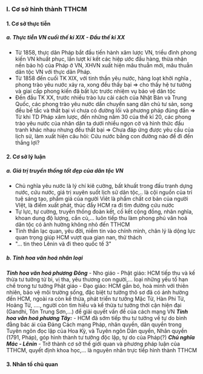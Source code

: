 ### I. Cơ sở hình thành TTHCM
#### 1. Cơ sở thực tiễn
##### a. Thực tiễn VN cuối thế kỉ XIX - Đầu thế kỉ XX
- Từ 1858, thực dân Pháp bắt đầu tiến hành xâm lược VN, triều đình phong kiến VN khuất phục, lần lượt kí kết các hiệp ước đầu hàng, thừa nhận nền bảo hộ của Pháp ở VN, XHVN xuất hiện mâu thuẫn mới, mâu thuẫn dân tộc VN với thực dân Pháp.
- Từ 1858 đến cuối TK XIX, với tinh thần yêu nước, hàng loạt khởi nghĩa , phong trào yêu nước xảy ra, xong đều thấy bại $\Rightarrow$  cho thấy hệ tư tưởng và giai cấp phong kiến đã bất lực trước nhiệm vụ bảo vệ dân tộc
- Đến đầu TK XX, trước nhiều trào lưu cải cách của Nhật Bản và Trung Quốc, các phong trào yêu nước dần chuyến sang dân chủ tư sản, song đều bế tắc và thất bại vì chưa có đường lối và phương pháp đúng đắn
$\Rightarrow$ Từ khi TD Pháp xâm lược, đến những năm 30 của thế kỉ 20, các phong trào yêu nước của nhân dân ta dưới nhiều ngọn cờ và hình thức đấu tranh khác nhau nhưng đều thất bại
$\Rightarrow$ Chưa đáp ứng được yêu cầu của lịch sử, làm xuất hiện câu hỏi: Cứu nước bằng con đường nào để đi đến thắng lợi?
#### 2. Cơ sở lý luận
##### a. Giá trị truyền thống tốt đẹp của dân tộc VN
- Chủ nghĩa yêu nước là lý chí kiê cường, bất khuất trong đấu tranh dựng nước, cứu nước, giá trị xuyên suốt lịch sử dân tộc,.. là cội nguồn của trí tuệ sáng tạo, phẩm giá của người Viêt là phẩm chất cơ bản của người VIệt, là điểm xuất phát, thúc đẩy HCM ra đi tìm đường cứu nước
- Tự lực, tự cường, truyền thống đoàn kết, cố kết cộng đồng, nhân nghĩa, khoan dung độ lượng, cần cù,... luôn tiếp thu làm phong phú văn hoá dân tộc có ảnh hường không nhỏ đến TTHCM
- Tinh thần lạc quan, yêu đời, niềm tin vào chính mình, chân lý là dộng lực quan trọng giúp HCM vượt qua gian nan, thử thách
- "... tin theo Lênin và đi theo quốc tế 3"
##### b. Tinh hoa văn hoá nhân loại
***Tinh hoa văn hoá phương Đông***
	- Nho giáo
	- Phật giáo: HCM tiếp thu và kế thừa tư tưởng từ bi, vị tha, yêu thương con người,... loại những yếu tố hạn chế trong tư tưởng Phật giáo
	- Đạo giáo: HCM gắn bó, hoà mình với thiên nhiên, bảo vệ môi trường sống, đặc biệt tư tưởng thô sơ đã có ảnh hường đến HCM, ngoài ra còn kế thừa, phát triển tư tưởng Mặc Tử, Hàn Phi Tử, Hoảng Tử, ...., người còn tìm hiểu và kế thừa tư tưởng thời cận hiện đại (Gandhi, Tôn Trung Sơn,...) để giải quyết vấn đề của cách mạng VN
***Tinh hoa văn hoá phương Tây:***
	- HCM đã sớm tiếp thu tư tưởng về tự do bình đằng bác ái của Đảng Cách mạng Pháp, nhân quyền, dân quyền trong Tuyên ngôn đọc lập của Hoa Kỳ, và Tuyên ngôn Dân quyền, Nhân quyền (1791, Pháp), góp hình thành tư tưởng độc lập, tự do của Pháp(?)
***Chủ nghĩa Mác - Lênin***
	- Trở thành cơ sở thế giới quan và phương pháp luận của TTHCM, quyết định khoa học,... là nguyên nhân trực tiếp hình thành TTHCM
#### 3. Nhân tố chủ quan

